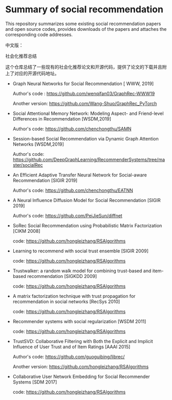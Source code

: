 # Summary of social recommendation
This repository summarizes some existing social recommendation papers and open source codes, provides downloads of the papers and attaches the corresponding code addresses.

中文版：

社会化推荐总结

这个仓库总结了一些现有的社会化推荐论文和开源代码，提供了论文的下载并且附上了对应的开源代码地址。

* Graph Neural Networks for Social Recommendation  [ WWW, 2019]

  Author's code :  https://github.com/wenqifan03/GraphRec-WWW19
  
  Another version: https://github.com/Wang-Shuo/GraphRec_PyTorch
  
* Social Attentional Memory Network: Modeling Aspect- and Friend-level Differences in Recommendation [WSDM,2019]

  Author's code: https://github.com/chenchongthu/SAMN

*  Session-based Social Recommendation via Dynamic Graph Attention Networks [WSDM,2019]

   Author's code:  https://github.com/DeepGraphLearning/RecommenderSystems/tree/master/socialRec 

* An Efficient Adaptive Transfer Neural Network for Social-aware Recommendation [SIGIR 2019] 

  Author's code: https://github.com/chenchongthu/EATNN

* A Neural Influence Diffusion Model for Social Recommendation [SIGIR 2019]

  Author's code: https://github.com/PeiJieSun/diffnet

* SoRec Social Recommendation using Probabilistic Matrix Factorization [CIKM 2008]
  
  code: https://github.com/hongleizhang/RSAlgorithms
  
* Learning to recommend with social trust ensemble [SIGIR 2009]

  code: https://github.com/hongleizhang/RSAlgorithms
  
* Trustwalker: a random walk model for combining trust-based and item-based recommendation [SIGKDD 2009]

  code: https://github.com/hongleizhang/RSAlgorithms
  
* A matrix factorization technique with trust propagation for recommendation in social networks [RecSys 2010]

  code: https://github.com/hongleizhang/RSAlgorithms
  
* Recommender systems with social regularization [WSDM 2011]

  code: https://github.com/hongleizhang/RSAlgorithms
  
* TrustSVD: Collaborative Filtering with Both the Explicit and Implicit Influence of User Trust and of Item Ratings [AAAI 2015]

  Author's code: https://github.com/guoguibing/librec/
  
  Another version: https://github.com/hongleizhang/RSAlgorithms
  
* Collaborative User Network Embedding for Social Recommender Systems [SDM 2017]

  code: https://github.com/hongleizhang/RSAlgorithms
  


